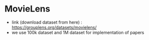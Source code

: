 # MovieLens

- link (download dataset from here) : https://grouplens.org/datasets/movielens/
- we use 100k dataset and 1M dataset for implementation of papers
